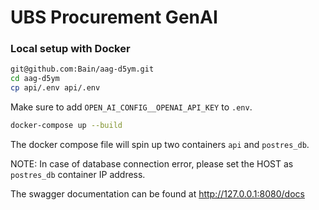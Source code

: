 

# UBS Procurement GenAI 


### Local setup with Docker

```bash
git@github.com:Bain/aag-d5ym.git
cd aag-d5ym
cp api/.env api/.env
```

Make sure to add `OPEN_AI_CONFIG__OPENAI_API_KEY` to `.env`.


```bash
docker-compose up --build
```

The docker compose file will spin up two containers `api` and `postres_db`. 

NOTE: In case of database connection error, please set the HOST as `postres_db` container IP address.

The swagger documentation can be found at http://127.0.0.1:8080/docs

